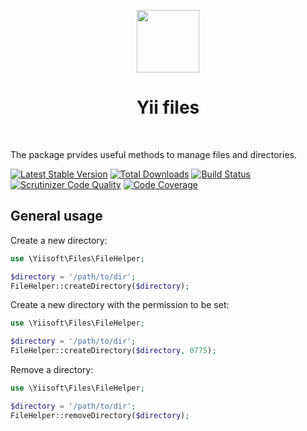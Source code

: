 <p align="center">
    <a href="https://github.com/yiisoft" target="_blank">
        <img src="https://avatars0.githubusercontent.com/u/993323" height="100px">
    </a>
    <h1 align="center">Yii files</h1>
    <br>
</p>

The package prvides useful methods to manage files and directories.

[![Latest Stable Version](https://poser.pugx.org/yiisoft/files/v/stable.png)](https://packagist.org/packages/yiisoft/files)
[![Total Downloads](https://poser.pugx.org/yiisoft/files/downloads.png)](https://packagist.org/packages/yiisoft/files)
[![Build Status](https://travis-ci.com/yiisoft/files.svg?branch=master)](https://travis-ci.com/yiisoft/files)
[![Scrutinizer Code Quality](https://scrutinizer-ci.com/g/yiisoft/files/badges/quality-score.png?b=master)](https://scrutinizer-ci.com/g/yiisoft/files/?branch=master)
[![Code Coverage](https://scrutinizer-ci.com/g/yiisoft/files/badges/coverage.png?b=master)](https://scrutinizer-ci.com/g/yiisoft/files/?branch=master)

## General usage

Create a new directory:

```php
use \Yiisoft\Files\FileHelper;

$directory = '/path/to/dir';
FileHelper::createDirectory($directory);
```

Create a new directory with the permission to be set:

```php
use \Yiisoft\Files\FileHelper;

$directory = '/path/to/dir';
FileHelper::createDirectory($directory, 0775);
```

Remove a directory:

```php
use \Yiisoft\Files\FileHelper;

$directory = '/path/to/dir';
FileHelper::removeDirectory($directory);
```
